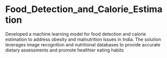 # Food_Detection_and_Calorie_Estimation
Developed a machine learning model for food detection and calorie estimation to address obesity and malnutrition issues in India. The solution leverages image recognition and nutritional databases to provide accurate dietary assessments and promote healthier eating habits

